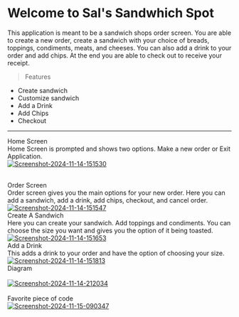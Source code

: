 # Welcome to Sal's Sandwhich Spot
<!-- -->
This application is meant to be a sandwich shops order screen. You are able to create a new order, create a sandwich with your choice of breads, toppings, condiments, meats, and cheeses. You can also add a drink to your order and add chips. At the end you are able to check out to receive your receipt. 
<!-- -->

>Features
<!--line that seperates -->
* Create sandwich
* Customize sandwich
* Add a Drink
* Add Chips
* Checkout

-----------
Home Screen<br>
Home Screen is prompted and shows two options. Make a new order or Exit Application.
<br>
<a href="https://imgbb.com/"><img src="https://i.ibb.co/NtzxccK/Screenshot-2024-11-14-151530.png" alt="Screenshot-2024-11-14-151530" border="0"></a>

<br>
 Order Screen<br>
 Order screen gives you the main options for your new order. Here you can add a sandwich, add a drink, add chips, checkout, and cancel order.
<br>
<a href="https://imgbb.com/"><img src="https://i.ibb.co/3T9b6QG/Screenshot-2024-11-14-151547.png" alt="Screenshot-2024-11-14-151547" border="0"></a>
<br>
 Create A Sandwich<br>
 Here you can create your sandwich. Add toppings and condiments. You can choose the size you want and gives you the option of it being toasted.
<br>
<a href="https://ibb.co/wsj0Prv"><img src="https://i.ibb.co/dgxWVJh/Screenshot-2024-11-14-151653.png" alt="Screenshot-2024-11-14-151653" border="0"></a>
<br>
 Add a Drink<br>
 This adds a drink to your order and have the option of choosing your size.
<br>
<a href="https://ibb.co/VNNkDXC"><img src="https://i.ibb.co/dccH6np/Screenshot-2024-11-14-151813.png" alt="Screenshot-2024-11-14-151813" border="0"></a>
<br>
Diagram<br>
<br>
<a href="https://ibb.co/Yyd0N1s"><img src="https://i.ibb.co/F0YHhyT/Screenshot-2024-11-14-212034.png" alt="Screenshot-2024-11-14-212034" border="0"></a><br />
<br>
Favorite piece of code<br>
<a href="https://ibb.co/Fwn4XCZ"><img src="https://i.ibb.co/9TGHhSK/Screenshot-2024-11-15-090347.png" alt="Screenshot-2024-11-15-090347" border="0"></a><br />



